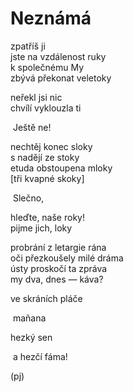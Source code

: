 Neznámá
=======
  
zpatříš ji  
jste na vzdálenost ruky  
k společnému My  
zbývá překonat veletoky  
  
neřekl jsi nic  
chvílí vyklouzla ti  
  
&nbsp;Ještě ne!
  
nechtěj konec sloky  
s nadějí ze stoky  
etuda obstoupena mloky  
[tři kvapné skoky]
  
&nbsp;Slečno,  

hleďte, naše roky!  
pijme jich, loky

probrání z letargie rána  
oči přezkoušely milé dráma  
ústy proskočí ta zpráva  
my dva, dnes — káva?  
  
ve skráních pláče  
  
&nbsp;mañana  
  
hezký sen  
  
&nbsp;a hezčí fáma!  
  
(pj)
  
